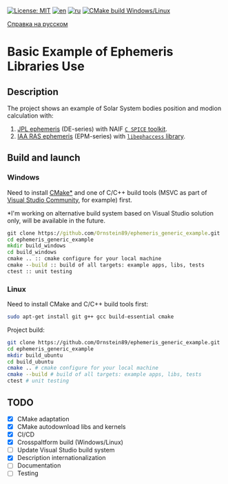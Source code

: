 [![License: MIT](https://img.shields.io/badge/License-MIT-yellow.svg)](https://opensource.org/licenses/MIT) [![en](https://img.shields.io/badge/lang-en-green.svg)](README.md) [![ru](https://img.shields.io/badge/lang-ru-green.svg)](README.RU.md) [![CMake build Windows/Linux](https://github.com/Ornstein89/ephemeris_generic_example/actions/workflows/cmake-multi-platform.yml/badge.svg)](https://github.com/Ornstein89/ephemeris_generic_example/actions/workflows/cmake-multi-platform.yml)

[Справка на русском](README.RU.md)

# Basic Example of Ephemeris Libraries Use

## Description

The project shows an example of Solar System bodies position and modion calculation with:

1) [JPL ephemeris](https://ssd.jpl.nasa.gov/planets/eph_export.html) (DE-series) with NAIF [`C SPICE` toolkit](https://naif.jpl.nasa.gov/naif/toolkit.html).
2) [IAA RAS ephemeris](https://iaaras.ru/dept/ephemeris/epm/) (EPM-series) with [`libephaccess` library](https://gitlab.iaaras.ru/iaaras/ephemeris-access).

## Build and launch

### Windows

Need to install [CMake*](https://cmake.org/download/) and one of C/C++ build tools (MSVC as part of [Visual Studio Community](https://learn.microsoft.com/ru-ru/cpp/build/vscpp-step-0-installation), for example) first.

*I'm working on alternative build system based on Visual Studio solution only, will be available in the future.

```bat
git clone https://github.com/Ornstein89/ephemeris_generic_example.git
cd ephemeris_generic_example
mkdir build_windows
cd build_windows
cmake .. :: cmake configure for your local machine
cmake --build :: build of all targets: example apps, libs, tests
ctest :: unit testing
```

### Linux

Need to install CMake and C/C++ build tools first:

```bash
sudo apt-get install git g++ gcc build-essential cmake
```

Project build:

```bash
git clone https://github.com/Ornstein89/ephemeris_generic_example.git
cd ephemeris_generic_example
mkdir build_ubuntu
cd build_ubuntu
cmake .. # cmake configure for your local machine
cmake --build # build of all targets: example apps, libs, tests
ctest # unit testing
```

## TODO

* [x] CMake adaptation
* [x] CMake autodownload libs and kernels
* [x] CI/CD
* [x] Crosspaltform build (Windows/Linux)
* [ ] Update Visual Studio build system
* [x] Description internationalization
* [ ] Documentation
* [ ] Testing
